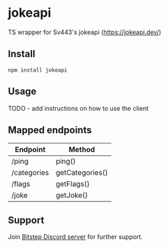 # jokeapi
TS wrapper for Sv443's jokeapi (https://jokeapi.dev/)


## Install

```
npm install jokeapi
```

## Usage

TODO - add instructions on how to use the client

## Mapped endpoints

| Endpoint      | Method            |
|----------     |--------           |
|/ping          |ping()             |
|/categories    |getCategories()    |
|/flags         |getFlags()         |
|/joke          |getJoke()          |



## Support

Join [Bitstep Discord server](https://discord.gg/rdxfDxRqYv) for further support.

